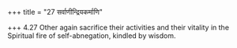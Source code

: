 +++
title = "27 सर्वाणीन्द्रियकर्माणि"

+++
4.27 Other again sacrifice their activities and their vitality in the
Spiritual fire of self-abnegation, kindled by wisdom.
